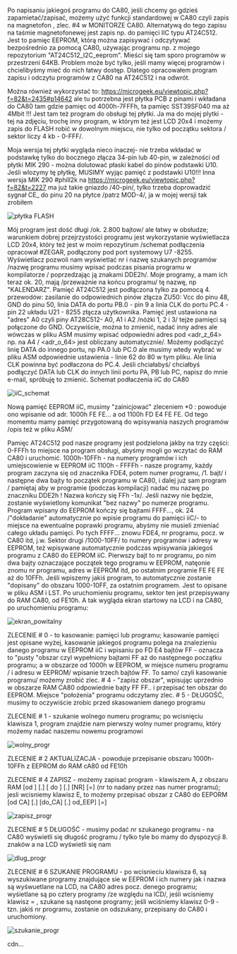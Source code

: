 Po napisaniu jakiegoś programu do CA80, jeśli chcemy go gdzieś zapamietać/zapisać, możemy użyć funkcji standardowej w CA80 czyli zapis na magnetofon , zlec. #4 w MONITORZE CA80. Alternatywą do tego zapisu na taśmie magnetofonewej jest zapis np. do pamięci IIC typu AT24C512. Jest to pamięc EEPROM, którą można zapisywać i odczytywać bezpośrednio za pomocą CA80, używając programu np. z mojego repozytorium "AT24C512_I2C_eeprom". Mieści się tam sporo programów w przestrzeni  64KB. Problem może być tylko, jeśli mamy więcej programów i chcielibyśmy mieć do nich łatwy dostęp. Dlatego opracowałem program  zapisu i odczytu programów z CA80 na AT24C512 i na odwrót.

Można również wykorzystać to:
https://microgeek.eu/viewtopic.php?f=82&t=2435#p14642
ale tu potrzebna jest płytka PCB z pinami i wkładana do CA80 tam gdzie pamięc od 4000h-7FFFh, ta pamięc SST39SF040 ma aż 4Mbit !!! Jest tam też program do obsługi tej płytki. Ja ma do mojej plytki - tej na zdjęciu, trochę inny program, w którym też jest LCD 20x4 i możemy zapis do FLASH robić w dowolnym miejscu, nie tylko od początku sektora / sektor liczy 4 kb - 0-FFF/.

Moja wersja tej płytki wygląda nieco inaczej- nie trzeba wkładać w podstawkę tylko do bocznego złącza 34-pin lub 40-pin, w zależności od płytki MIK 290 - można dolutować płaski kabel do pinów podstawki U10. Jeśli wlozymy tę płytkę, MUSIMY wyjąc pamięć z podstawki U10!!!
Inna wersja MIK 290 #phill2k na 
https://microgeek.eu/viewtopic.php?f=82&t=2227
ma już takie gniazdo /40-pin/, tylko trzeba doprowadzić sygnał CE_ do pinu 20 na płytce /patrz MOD-4/, ja w mojej wersji tak zrobiłem

![płytka FLASH](https://github.com/user-attachments/assets/9889acc2-78af-43b0-8375-c0d04c20b75a)

Mój program jest dość długi /ok. 2.800 bajtow/ ale łatwy w obsłudze; warunkiem dobrej przejrzystości programu jest wykorzystanie wyświetlacza LCD 20x4, który też jest w moim repozytirum /schemat podłączenia opracował #ZEGAR, podłączony pod port systemowy U7 -8255. Wyświetlacz pozwoli nam wyświetlać nr i nazwę szukanych programów /nazwę programu musimy wpisać podczas pisania programu w kompilatorze / poprzedzając ją znakami DDE2h/.
Moje programy, a mam ich teraz ok. 20, mają /przeważnie na końcu programu/ tę nazwę, np "KALENDARZ". Pamięć AT24C512 jest podłączona tylko za pomocą 4. przewodów: zasilanie do odpowiednich pinów złącza ZU50: Vcc do pinu 48, GND do pinu 50, linia DATA do portu PB.0 - pin 9 a linia CLK do portu PC.4 - pin 22 układu U21 - 8255 złącza użytkownika. Pamięć jest ustawiona na "adres" A0 czyli piny AT28C512- A0, A1 i A2 /nóżki 1, 2 i 3/ tejże pamięci są połączone do GND. Oczywiście, można to zmienić, nadać inny adres ale wówczas w pliku ASM musimy wpisać odpowiedni adres pod <adr_z_64>  np. na A4 / <adr_o_64> jest obliczany automatycznie/.
Możemy podlączyć linię DATA do innego portu, np PA.0 lub PC.0 ale musimy wtedy wybrać w pliku ASM odpowiednie ustawienia - linie 62 do 80 w tym pliku. Ale linia CLK powinna być podłaczona do PC.4. Jeśli chciałabyś/ chciałbyś podłączyć DATA lub CLK do innych linii portu PA, PB lub PC, napisz do mnie e-mail, spróbuję to zmienić.
Schemat podłaczenia iiC do CA80

![iiC_schemat](https://github.com/user-attachments/assets/95cde02a-e141-4838-89ac-db00536a8bf7)

Nową pamięć EEPROM iiC, musimy "zainicjować" zleceniem *0 : powoduje ono wpisanie od adr. 1000h FE FE... a od 1100h FD E4 FE FE. Od tego momemtu mamy pamięć przygotowaną do wpisywania naszych programów /opis też w pliku ASM/

Pamięc AT24C512 pod nasze programy jest podzielona jakby na trzy części:
0-FFFh to miejsce na program obsługi, abyśmy mogli go wczytać do RAM CA80 i uruchomić.
1000h-10FFh -  na numery programów i ich umiejscowienie w EEPROM iiC
1100h - FFFFh - nasze programy, każdy program zaczyna się od znacznika FDE4, potem numer programu, /1. bajt/ i następne dwa bajty to początek programu w CA80, i dalej już sam program / pamiętaj aby w programie (podczas kompilacji) nadać mu nazwę po znaczniku DDE2h ! Nazwa kończy się FFh -1x/. Jeśli nazwy nie będzie, zostanie wyświetlony komunikat "bez nazwy" po numerze programu. Program wpisany do EEPROM kończy się bajtami FFFF..., ok. 24 /"dokładanie" automatycznie po wpisie programu do pamięci iiC/- to miejsce na ewentualne poprawki programu, abyśmy nie musieli zmieniać całego układu pamięci. Po tych FFFF... znowu FDE4, nr programu, pocz. w CA80 itd, j.w.
Sektor drugi /1000-10FF/ to numery programów i adresy w EEPROM, też wpisywane automatycznie podczas wpisywania jakiegoś programu z CA80 do EEPROM iiC. Pierwszy bajt to nr programu, po nim dwa bajty oznaczające początek tego programu w EEPROM, natęonie znomu nr programu, adres w EEPROM itd, po ostatnim programie FE FE FE aż do 10FFh. Jeśli wpiszemy jakiś program, to automatycznie zostanie "dopisany" do obszaru 1000-10FF, za ostatnim programem. Jest to opisane w pliku ASM i LST.
Po uruchomieniu programu, sektor ten jest przepisywany do RAM CA80, od FE10h.
A tak wygląda ekran startowy na LCD i na CA80, po uruchomieniu programu:

![ekran_powitalny](https://github.com/user-attachments/assets/b901c505-e743-4d7c-ba89-163293d49598)

ZLECENIE # 0 - to kasowanie: pamięci lub programu; kasowanie pamięci jest opisane wyżej, kasowanie jakiegoś programu polega na znalezieniu danego programu w EEPROM iiC i wpisaniu po FD E4  bajtów FF - oznacza to "pusty "obszar czyl wypełniony bajtami FF aż do następnego początku programu; a w obszarze od 1000h w EEPROM,  w miejsce numeru programu / i adresu w EEPROM/ wpisanie trzech bajtów FF. To samo/ czyli kasowanie programu/ możemy zrobić zlec. # 4 - "zapisz obszar", wpisując uprzednio w obszarze RAM CA80 odpowiednie bajty FF FF.. i przepisać ten obszar do EEPROM. Miejsce "położenia" programu odczytamy zlec. # 5 - DŁUGOŚĆ, musimy to oczywiście zrobic przed skasowaniem danego programu

ZLECENIE # 1 - szukanie wolnego numeru programu; po wcisnięciu klawisza 1, program znajdzie nam pierwszy wolny numer programu, który możemy nadać naszemu nowemu programowi

![wolny_progr](https://github.com/user-attachments/assets/b9bd8ca7-5a8b-494d-a1a2-50ec2ade84ed)


ZLECENIE # 2 AKTUALIZACJA - powoduje przepisanie obszaru 1000h-10FFh z EEPROM do RAM cA80 od FE10h

ZLECENIE # 4  ZAPISZ - możemy zapisać program - klawiszem A, z obszaru RAM [od ] [.] [ do ] [.] [NR] [=]  (nr to nadany przez nas numer programu); jesli wcisniemy klawisz E, to możemy przepisać obszar z CA80 do EEPORM [od CA] [.] [do_CA] [.] od_EEP] [=]

![zapisz_progr](https://github.com/user-attachments/assets/91097745-be70-4a2d-b28b-cd332984e24a)


ZLECENIE # 5 DŁUGOŚĆ - musimy podać nr szukanego programu - na CA80 wyświetli się długość programu / tylko tyle bo mamy do dyspozycji 8. znaków a na LCD wyświetli się nam 

![dlug_progr](https://github.com/user-attachments/assets/8444bff1-aa5a-44a8-9696-5a6e6dc8f0ea)

ZLECENIE # 6 SZUKANIE PROGRAMU - po wcisnieciu klawisza 6, są wyszukiwane programy znajdujące sie w EEPROM i ich numery jak i nazwa są wyśwuetlane na LCD, na CA80 adres pocz. denego programu; wyśietlane są po cztery programy /ze względu na lCD/, jeśli wcisniemy klawisz = , szukane są nastęone programy; jeśli wciśniemy klawisz 0-9 - tzn. jakiś nr programu, zostanie on odszukany, przepisany do CA80 i uruchomiony.

![szukanie_progr](https://github.com/user-attachments/assets/a6a46d7b-27d5-43b8-bdfe-552716b820b5)








cdn...
